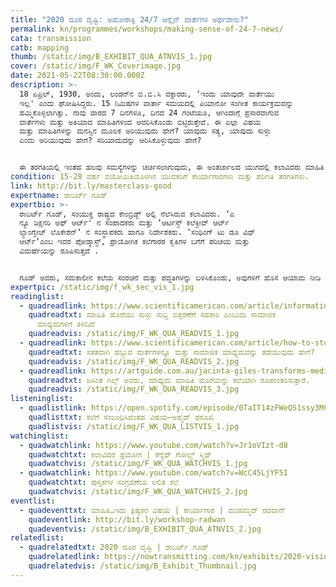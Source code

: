 ```yaml
---
title: "2020 ದೂರ ದೃಷ್ಟಿ: ಅಹೋರಾತ್ರಿ 24/7 ಆನ್ಲೈನ್‌ ವಾರ್ತೆಗಳ ಅರ್ಥವೇನು?"
permalink: kn/programmes/workshops/making-sense-of-24-7-news/
cata: transmission
catb: mapping
thumb: /static/img/B_EXHIBIT_QUA_ATNVIS_1.jpg
cover: /static/img/F_WK_Coverimage.jpg
date: 2021-05-22T08:30:00.000Z
description: >-
  18 ಏಪ್ರಿಲ್‌, 1930, ಅಂದು, ಲಂಡನ್‌ನ ಬಿ.ಬಿ.ಸಿ ವಕ್ತಾರರು, ʼಇಂದು ಯಾವುದೇ ವಾರ್ತೆಯು
  ಇಲ್ಲ' ಎಂದು ಘೋಷಿಸಿದ್ದರು. 15 ನಿಮಿಷಗಳ ವಾರ್ತಾ ಸಮಯದಲ್ಲಿ ಪಿಯಾನೋ ಸಂಗೀತ ಕಾರ್ಯಕ್ರಮವನ್ನು
  ಹಮ್ಮಿಕೊಳ್ಳಲಾಗಿತ್ತು. ನಾವು ವಾರದ 7 ದಿನಗಳೂ, ದಿನದ 24 ಗಂಟೆಯೂ, ಆಗಿಂದಾಗ್ಗೆ ಪ್ರಸಾರವಾಗುವ
  ವಾರ್ತೆಗಳು ಮತ್ತು ಅತಿಯಾದ ಮಾಹಿತಿಗಳಿಂದ ಆವರಿಸಿಕೊಂಡು ಬಿಟ್ಟಿರುತ್ತೇವೆ. ಈ ಎಲ್ಲಾ ವಿಷಯ
  ಮತ್ತು ಮಾಹಿತಿಗಳನ್ನು ಮನಸ್ಸಿನ ಮೂಲಕ ಅರಿಯುವುದು ಹೇಗೆ? ಯಾವುದು ಸತ್ಯ, ಯಾವುದು ಸುಳ್ಳು
  ಎಂದು ಅರಿಯುವುದು ಹೇಗೆ? ಸರಿಯಾದುದನ್ನು ಆರಿಸಿಕೊಳ್ಳುವುದು ಹೇಗೆ? 


  ಈ ತರಗತಿಯಲ್ಲಿ ಇಂತಹ ಹಲವು ಸಮಸ್ಯೆಗಳನ್ನು ಚರ್ಚಿಸಲಾಗುವುದು, ಈ ಅಂತರ್ಜಾಲದ ಯುಗದಲ್ಲಿ ಕಲಾವಿದರು ಮಾಹಿತಿ ಅಪ್ಪಳಿಕೆಗೆ ಹೇಗೆ ಪ್ರತಿಕ್ರಿಯೆ ತೋರಿದ್ದಾರೆ ಎಂಬುದರ ಬಗೆಗೆ ಅರಿವು ಮೂಡಿಸಲಾಗುವುದು. ಆನಲಾಗ್‌ ತಂತ್ರಾಂಶದಿಂದ ಡಿಜಿಟಲ್‌ ತಂತ್ರಾಂಶಕ್ಕೆ ಮಾಹಿತಿ ಪಯಣ ದ ಬಗೆಗೆ ಪ್ರದರ್ಶಿಕೆ ಸೇರಿದೆ. ಮಾಹಿತಿ ಹೊರೆಯಿಂದ, ಹೊರ ಬರಲು, ಹೇಗೆ ಕೆಲವು ಕಲಾವಿದರು ಪ್ರತಿಕ್ರಿಯೆ ವ್ಯಕ್ತ ಪಡಿಸುವ ವಿಭಿನ್ನ ಹಾದಿಗಳನ್ನು ಹುಡುಕಿಕೊಂಡಿದ್ದಾರೆ, ಎಂಬುದರ ಪರಿಚಯ ಮಾಡಲಾಗುತ್ತದೆ, ಜೊತೆಗೆ ವಿಜ್ಞಾನ ವೇದಿಕೆಯ ಸಹ ಸಂಶೋಧಕರಾದ ವಸುಧಾ ಮಲಾನಿ ಅವರೊಂದಿಗಿನ ಸಂವಾದದಲ್ಲಿ, ಸಂಯುಕ್ತ ರಾಷ್ತ್ರ ಹಾಗೂ ಭಾರತೀಯ ಆನ್‌ ಲೈನ್‌ ಸರ್ಚ್‌ ಆಲ್ಗರಿಥಮ್‌ ಹೇಗೆ ಕಾರ್ಯ ನಿರ್ವಹಿಸುತ್ತವೆ ಎಂಬುದರ ಬಗೆಗೂ ಜ್ಞಾನ ಪಡೆಯ ಬಹುದು. ಹೇಗೆ ಗೂಗಲ್‌ ಅನ್ವೇಷಣೆಯಲ್ಲಿ ದೊರಕುವ ಮಾಹಿತಿಗಳು, ದೇಶ, ಭಾಷೆ ಮತ್ತು ಪ್ರದೇಶವನ್ನು ಅವಲಂಭಿಸಿರುತ್ತದೆ ಎಂದು ತಿಳಿಯ ಬಹುದು. ಪರಸ್ಪರ ಚರ್ಚೆಯ ಮೂಲಕ, ಪ್ರಪಂಚದ ಮಾಹಿತಿ ಹೊರೆಯ ಬಗ್ಗೆ ನಿಮ್ಮ ತಿಳುವಳಿಕೆ ಮತ್ತು ಅಭಿಪ್ರಾಯವನ್ನು ಹಂಚಿಕೊಳ್ಳಬಹುದು,
condition: 15-28 ವರ್ಷ ವಯೋಮಿತಿಯೊಳಗಿನ ಯುವಕರಿಗೆ ಕಾರ್ಯಾಗಾರಗಳು ಮತ್ತು ಪರಿಣತಿ ತರಗತಿಗಳು.
link: http://bit.ly/masterclass-good
expertname: ರಾಬರ್ಟ್‌ ಗೂಡ್‌
expertbio: >-
  ರಾಬರ್ಟ್‌ ಗೂಡ್‌, ಸಂಯುಕ್ತ ರಾಷ್ಟ್ರದ ಕೇಂಬ್ರಿಡ್ಜ್‌ ಅಲ್ಲಿ ನೆಲೆಸಿರುವ ಕಲಾವಿದರು. ʼಎ
  ನ್ಯೂ ಡಿಕ್ಷನರಿ ಆಫ್‌ ಆರ್ಟ್'‌ ನ ಸಂಪಾದಕರು ಮತ್ತು ʼಆರ್ಟಿಸ್ಟ್‌ ಕಲೆಕ್ಟೀವ್‌ ಆರ್ಟ್‌
  ಲ್ಯಾಂಗ್ವೇಜ್‌ ಲೊಕೇಶನ್‌ʼ ನ ಸಂಸ್ಥಾಪಕರು ಹಾಗೂ ನಿರ್ದೇಶಕರು. ʼಸಂಥಿಂಗ್‌ ಟು ಡೂ ವಿಥ್‌
  ಆರ್ಟ್‌ʼಎಂಬ ಇವರ ಪೋಡ್ಕಾಸ್ಟ್‌, ಪ್ರಾಯೋಗಿಕ ಕಲೆಗಾರರ ಕೃತಿಗಳ ಬಗೆಗೆ ಪರಿಚಯ ಮತ್ತು
  ವಿಮರ್ಷೆಯನ್ನು ರೂಪಿಸುತ್ತದೆ .


  ಗೂಡ್‌ ಅವರು, ಸಮಕಾಲೀನ ಕಲೆಯ ಸಂರಚನೆ ಮತ್ತು ಪದ್ಧತಿಗಳನ್ನು ಬಳಸಿಕೊಂಡು, ಅವುಗಳಿಗೆ ಹೊಸ ಆಯಾಮ ನೀಡಿ ನವೀನ ಬಗೆಯಲ್ಲಿ ಪ್ರಸ್ತುತ ಪಡಿಸುತ್ತಾರೆ. ಇವರು ಹೇಳುವಂತೆ, 'ನನ್ನ ಕಲಾಕೃತಿಗಳು ಸ್ವಾಭಾವಿಕವಾಗಿ ಸಮತೋಲನ ಹೊಂದಿರುತ್ತವೆ. ಯಾವುದೇ ಪರಿಸ್ಥಿತಿಯನ್ನು ಚೆನ್ನಾಗಿ ವಿಶ್ಲೇಷಿಸಿ, ಅರ್ಥ ಮಾಡಿಕೊಂಡು, ಆ ಪರಿಕಲ್ಪನೆಯನ್ನು ಪ್ರತಿಬಿಂಬಿಸುವಂತಹ ಕೃತಿಗಳನ್ನು ರಚಿಸುತ್ತೇನೆ. ನನ್ನ ಅರಿವಿನ ಪರಿಮಿತಿ ಮತ್ತು ಪ್ರತಿಕ್ರಿಯೆ ಎರಡೂ ವಿಷಯಗಳು ಈ ಕೃತಿಗಳಲ್ಲಿ ಅಡಕವಾಗಿರುತ್ತವೆ. ಸಾಮಾನ್ಯವಾಗಿ ನನ್ನ ಕೃತಿಗಳು ಬಹಳಷ್ಟು ಸಲ ವೈಜ್ಞಾನಿಕ ಹೈಪೋಥಿಸಿಸ್‌ ತರಹವೇ ಇರುತ್ತವೆ. ಪ್ರೇಕ್ಷಕರ ವಿಚಾರ-ವಿಮರ್ಶೆ, ದೃಢಿಕರಣಕ್ಕೆ ಈ ಕೃತಿಗಳು ತೆರೆದಿರುತ್ತವೆ'.
expertpic: /static/img/f_wk_sec_vis_1.jpg
readinglist:
  - quadreadlink: https://www.scientificamerican.com/article/information-overload-helps-fake-news-spread-and-social-media-knows-it/
    quadreadtxt: ಮಾಹಿತಿ ಹೊರೆಯು ಸುಳ್ಳು ಸುದ್ದಿ ಬಿತ್ತರಣೆಗೆ ಸಹಕಾರಿ ಎಂಬುದು ಸಾಮಾಜಿಕ
      ಮಾಧ್ಯಮಗಳಿಗೆ ತಿಳಿದಿದೆ
    quadreadvis: /static/img/F_WK_QUA_READVIS_1.jpg
  - quadreadlink: https://www.scientificamerican.com/article/how-to-stop-doomscrolling-news-and-social-media/
    quadreadtxt: ಸತತವಾಗಿ ಹಬ್ಬುವ ವಾರ್ತೆಗಳನ್ನೂ ಮತ್ತು ಸಾಮಾಜಿಕ ಮಾಧ್ಯಮವನ್ನು ತಡೆಯುವುದು ಹೇಗೆ?
    quadreadvis: /static/img/F_WK_QUA_READVIS_2.jpg
  - quadreadlink: https://artguide.com.au/jacinta-giles-transforms-media-information-overload-into-art/
    quadreadtxt: ಜಸಿಂತ ಗಿಲ್ಸ್‌ ಅವರು, ಮಾಧ್ಯಮ ಮಾಹಿತಿ ಹೊರೆಯನ್ನು ಕಲೆಯಾಗಿ ರೂಪಾಂತರಿಸುತ್ತಾರೆ.
    quadreadvis: /static/img/F_WK_QUA_READVIS_3.jpg
listeninglist:
  - quadlistlink: https://open.spotify.com/episode/0TaIT14zFWeQS1ssy3MCja
    quadlisttxt: ಕಲೆಗೆ ಸಂಬಂಧಿಸಿದಂತಹ ವಿಷಯ–ಅಹ್ಮದ್‌ ಫರೂಖಿ
    quadlistvis: /static/img/F_WK_QUA_LISTVIS_1.jpg
watchinglist:
  - quadwatchlink: https://www.youtube.com/watch?v=Jr1oVIzt-d8
    quadwatchtxt: ಕಲಾವಿದರ ಪ್ರಯೋಗ | ಕೆನ್ನೆಥ್‌ ಗೋಲ್ಡ್‌ ಸ್ಮಿಥ್
    quadwatchvis: /static/img/F_WK_QUA_WATCHVIS_1.jpg
  - quadwatchlink: https://www.youtube.com/watch?v=WcC45LjYF5I
    quadwatchtxt: ‌ಪುಸ್ತಕಗಳ ಸಂಗ್ರಹಣೆಯ ಲಲಿತ ಕಲೆ
    quadwatchvis: /static/img/F_WK_QUA_WATCHVIS_2.jpg
eventlist:
  - quadeventtxt: ಮಾಹಿತಿ…ಇದು ಕ್ಲಿಷ್ಟಕರ ವಿಷಯ | ಕಾರ್ಯಾಗಾರ | ಮುಹಮ್ಮದ್‌ ರದವಾನ್‌
    quadeventlink: http://bit.ly/workshop-radwan
    quadeventvis: /static/img/B_EXHIBIT_QUA_ATNVIS_2.jpg
relatedlist:
  - quadrelatedtxt: 2020 ದೂರ ದೃಷ್ಟಿ | ರಾಬರ್ಟ್‌ ಗೂಡ್‌
    quadrelatedlink: https://nowtransmitting.com/kn/exhibits/2020-vision/
    quadrelatedvis: /static/img/B_Exhibit_Thumbnail.jpg
---
```

